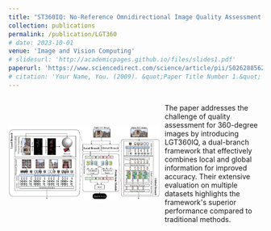 ```yaml
---
title: "ST360IQ: No-Reference Omnidirectional Image Quality Assessment with Spherical Vision Transformers"
collection: publications
permalink: /publication/LGT360
# date: 2023-10-01
venue: 'Image and Vision Computing'
# slidesurl: 'http://academicpages.github.io/files/slides1.pdf'
paperurl: 'https://www.sciencedirect.com/science/article/pii/S0262885624002567'
# citation: 'Your Name, You. (2009). &quot;Paper Title Number 1.&quot; <i>Journal 1</i>. 1(1).'
---
```


<div style="display: flex; align-items: center;">
  <img src="images/LGT360.png" alt="360° Image" style="width: 300px; margin-right: 10px;">
  <p>
    The paper addresses the challenge of quality assessment for 360-degree images by introducing LGT360IQ, a dual-branch framework that effectively combines local and global information for improved accuracy. Their extensive evaluation on multiple datasets highlights the framework's superior performance compared to traditional methods.
  </p>
</div>



